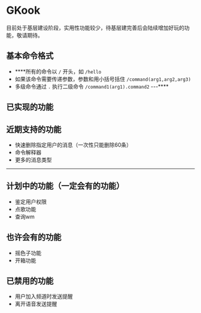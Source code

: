 # GKook
目前处于基层建设阶段，实用性功能较少，待基层建完善后会陆续增加好玩的功能，敬请期待。
## 基本命令格式
- ****所有的命令以 `/` 开头，如 `/hello`
- 如果该命令需要传递参数，参数和用小括号括住 `/command(arg1,arg2,arg3)`
- 多级命令通过 `.` 执行二级命令 `/command1(arg1).command2`
---****
## 已实现的功能

## 近期支持的功能
- 快速删除指定用户的消息（一次性只能删除60条）
- 命令解释器
- 更多的消息类型
---
## 计划中的功能（一定会有的功能）
- 鉴定用户权限
- 点歌功能
- 查询wm
## 也许会有的功能
- 摇色子功能
- 开箱功能
## 已禁用的功能
- 用户加入频道时发送提醒
- 离开语音发送提醒
